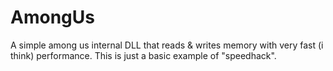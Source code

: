 # AmongUs
A simple among us internal DLL that reads &amp; writes memory with very fast (i think) performance. This is just a basic example of "speedhack".
